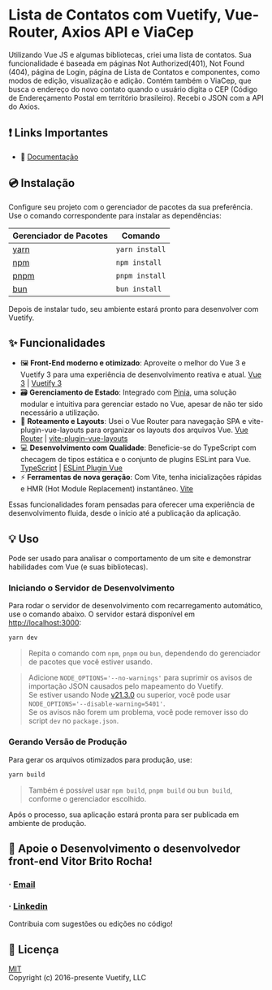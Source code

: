 # Lista de Contatos com Vuetify, Vue-Router, Axios API e ViaCep 

Utilizando Vue JS e algumas bibliotecas, criei uma lista de contatos.
Sua funcionalidade é baseada em páginas Not Authorized(401), Not Found (404), página de Login, página de Lista de Contatos e componentes, como modos de edição, visualização e adição.
Contém também o ViaCep, que busca o endereço do novo contato quando o usuário digita o CEP (Código de Endereçamento Postal em território brasileiro). Recebi o JSON com a API do Axios.

## ❗️ Links Importantes

- 📄 [Documentação](https://vuetifyjs.com/)

## 💿 Instalação

Configure seu projeto com o gerenciador de pacotes da sua preferência. Use o comando correspondente para instalar as dependências:

| Gerenciador de Pacotes                                           | Comando         |
|------------------------------------------------------------------|-----------------|
| [yarn](https://yarnpkg.com/getting-started)                     | `yarn install`  |
| [npm](https://docs.npmjs.com/cli/v7/commands/npm-install)       | `npm install`   |
| [pnpm](https://pnpm.io/installation)                            | `pnpm install`  |
| [bun](https://bun.sh/#getting-started)                          | `bun install`   |

Depois de instalar tudo, seu ambiente estará pronto para desenvolver com Vuetify.

## ✨ Funcionalidades

- 🖼️ **Front-End moderno e otimizado**: Aproveite o melhor do Vue 3 e Vuetify 3 para uma experiência de desenvolvimento reativa e atual. [Vue 3](https://v3.vuejs.org/) | [Vuetify 3](https://vuetifyjs.com/pt-BR/)
- 🗃️ **Gerenciamento de Estado**: Integrado com [Pinia](https://pinia.vuejs.org/), uma solução modular e intuitiva para gerenciar estado no Vue, apesar de não ter sido necessário a utilização.
- 🚦 **Roteamento e Layouts**: Usei o Vue Router para navegação SPA e vite-plugin-vue-layouts para organizar os layouts dos arquivos Vue. [Vue Router](https://router.vuejs.org/) | [vite-plugin-vue-layouts](https://github.com/JohnCampionJr/vite-plugin-vue-layouts)
- 💻 **Desenvolvimento com Qualidade**: Beneficie-se do TypeScript com checagem de tipos estática e o conjunto de plugins ESLint para Vue. [TypeScript](https://www.typescriptlang.org/) | [ESLint Plugin Vue](https://eslint.vuejs.org/)
- ⚡ **Ferramentas de nova geração**: Com Vite, tenha inicializações rápidas e HMR (Hot Module Replacement) instantâneo. [Vite](https://vitejs.dev/)

Essas funcionalidades foram pensadas para oferecer uma experiência de desenvolvimento fluida, desde o início até a publicação da aplicação.

## 💡 Uso

Pode ser usado para analisar o comportamento de um site e demonstrar habilidades com Vue (e suas bibliotecas).

### Iniciando o Servidor de Desenvolvimento

Para rodar o servidor de desenvolvimento com recarregamento automático, use o comando abaixo. O servidor estará disponível em [http://localhost:3000](http://localhost:3000):

```bash
yarn dev
```

> Repita o comando com `npm`, `pnpm` ou `bun`, dependendo do gerenciador de pacotes que você estiver usando.

> Adicione `NODE_OPTIONS='--no-warnings'` para suprimir os avisos de importação JSON causados pelo mapeamento do Vuetify.  
> Se estiver usando Node [v21.3.0](https://nodejs.org/en/blog/release/v21.3.0) ou superior, você pode usar `NODE_OPTIONS='--disable-warning=5401'`.  
> Se os avisos não forem um problema, você pode remover isso do script `dev` no `package.json`.

### Gerando Versão de Produção

Para gerar os arquivos otimizados para produção, use:

```bash
yarn build
```

> Também é possível usar `npm build`, `pnpm build` ou `bun build`, conforme o gerenciador escolhido.

Após o processo, sua aplicação estará pronta para ser publicada em ambiente de produção.

## 💪 Apoie o Desenvolvimento o desenvolvedor front-end Vitor Brito Rocha!

### · [Email](mailto:vitorbritorochaa@gmail.com)


### · [Linkedin](https://www.linkedin.com/in/vitor-rocha-557317348/)


Contribuia com sugestões ou edições no código!


## 📑 Licença

[MIT](http://opensource.org/licenses/MIT)  
Copyright (c) 2016-presente Vuetify, LLC
```

